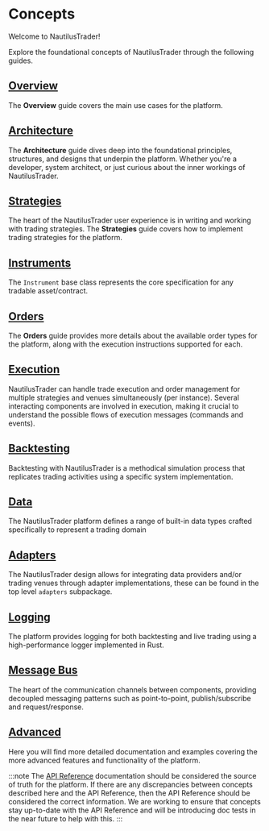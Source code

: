 # Concepts

Welcome to NautilusTrader!

Explore the foundational concepts of NautilusTrader through the following guides.

## [Overview](overview.md)
The **Overview** guide covers the main use cases for the platform.

## [Architecture](architecture.md)
The **Architecture** guide dives deep into the foundational principles, structures, and designs that underpin
the platform. Whether you're a developer, system architect, or just curious about the inner workings 
of NautilusTrader.

## [Strategies](strategies.md)
The heart of the NautilusTrader user experience is in writing and working with
trading strategies. The **Strategies** guide covers how to implement trading strategies for the platform.

## [Instruments](instruments.md)
The `Instrument` base class represents the core specification for any tradable asset/contract.

## [Orders](orders.md)
The **Orders** guide provides more details about the available order types for the platform, along with
the execution instructions supported for each.

## [Execution](execution.md)
NautilusTrader can handle trade execution and order management for multiple strategies and venues
simultaneously (per instance). Several interacting components are involved in execution, making it 
crucial to understand the possible flows of execution messages (commands and events).

## [Backtesting](backtesting.md)
Backtesting with NautilusTrader is a methodical simulation process that replicates trading
activities using a specific system implementation.

## [Data](data.md)
The NautilusTrader platform defines a range of built-in data types crafted specifically to represent 
a trading domain

## [Adapters](adapters.md)
The NautilusTrader design allows for integrating data providers and/or trading venues
through adapter implementations, these can be found in the top level `adapters` subpackage. 

## [Logging](logging.md)
The platform provides logging for both backtesting and live trading using a high-performance logger implemented in Rust.

## [Message Bus](message_bus.md)
The heart of the communication channels between components, providing decoupled messaging patterns such as
point-to-point, publish/subscribe and request/response.

## [Advanced](advanced/index.md)
Here you will find more detailed documentation and examples covering the more advanced
features and functionality of the platform.

:::note
The [API Reference](../api_reference/index.md) documentation should be considered the source of truth 
for the platform. If there are any discrepancies between concepts described here and the API Reference, 
then the API Reference should be considered the correct information. We are working to ensure that 
concepts stay up-to-date with the API Reference and will be introducing doc tests in the near future 
to help with this.
:::
